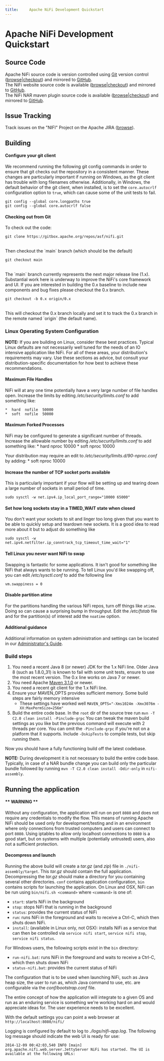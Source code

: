 ```yaml
---
title:     Apache NiFi Development Quickstart
---
```


# Apache NiFi Development Quickstart

## Source Code

Apache NiFi source code is version controlled using [Git][git] version control ([browse][gitbrowse]|[checkout][gitrepo]) and mirrored to [GitHub][githubrepo].
<br />The NiFi website source code is available ([browse][gitbrowsenifisite]|[checkout][gitreponifisite]) and mirrored to [GitHub][githubreposite].
<br />The NiFi NAR maven plugin source code is available ([browse][gitbrowsenifimaven]|[checkout][gitreponifimaven]) and mirrored to [GitHub][githubrepoplugin].

## Issue Tracking

Track issues on the "NIFI" Project on the Apache JIRA ([browse][jira]).

## Building

#### Configure your git client

We recommend running the following git config commands in order to ensure
that git checks out the repository in a consistent manner. These changes
are particularly important if running on Windows, as the git client has
trouble with long filenames otherwise. Additionally, in Windows, the
default behavior of the git client, when installed, is to set the
`core.autocrlf` configuration option to `true`, which can cause some of
the unit tests to fail.

```
git config --global core.longpaths true
git config --global core.autocrlf false
```

#### Checking out from Git

To check out the code:

```
git clone https://gitbox.apache.org/repos/asf/nifi.git
```
<br/>
Then checkout the `main` branch (which should be the default)

```
git checkout main
```

<br/>
The `main` branch currently represents the next major release line (1.x). Substantial work here is underway to improve the NiFi's core framework and UI. If you are interested in building the 0.x baseline to include new components and bug fixes please checkout the 0.x branch.
<br/>

```
git checkout -b 0.x origin/0.x
```

<br/>
This will checkout the 0.x branch locally and set it to track the 0.x branch in the remote named `origin` (the default name).
<br/>

### Linux Operating System Configuration

**NOTE:** If you are building on Linux, consider these best practices. Typical Linux defaults are not necessarily well tuned for the needs of an IO intensive application like NiFi.
For all of these areas, your distribution's requirements may vary.  Use these sections as advice, but consult your distribution-specific documentation for how best to achieve these recommendations.


#### Maximum File Handles

NiFi will at any one time potentially have a very large number of file handles open.  Increase the limits by
editing _/etc/security/limits.conf_ to add something like:

    *  hard  nofile  50000
    *  soft  nofile  50000

#### Maximum Forked Processes

NiFi may be configured to generate a significant number of threads.  Increase the allowable number by editing _/etc/security/limits.conf_ to add something like:
    *  hard  nproc  10000
    *  soft  nproc  10000

Your distribution may require an edit to _/etc/security/limits.d/90-nproc.conf_ by adding:
    *  soft  nproc  10000

#### Increase the number of TCP socket ports available
This is particularly important if your flow will be setting up and tearing down a large number of sockets in small period of time.

    sudo sysctl -w net.ipv4.ip_local_port_range="10000 65000"

#### Set how long sockets stay in a TIMED_WAIT state when closed
You don't want your sockets to sit and linger too long given that you want to be able to quickly setup and teardown new sockets.  It is a good idea to read more about
it but to adjust do something like

    sudo sysctl -w net.ipv4.netfilter.ip_conntrack_tcp_timeout_time_wait="1"


#### Tell Linux you never want NiFi to swap
Swapping is fantastic for some applications.  It isn't good for something like
NiFi that always wants to be running.  To tell Linux you'd like swapping off, you
can edit _/etc/sysctl.conf_ to add the following line

    vm.swappiness = 0

#### Disable partition atime
For the partitions handling the various NiFi repos, turn off things like `atime`.
Doing so can cause a surprising bump in throughput.  Edit the _/etc/fstab_ file
and for the partition(s) of interest add the `noatime` option.

#### Additional guidance
Additional information on system administration and settings can be located in our [Administrator's Guide][adminguide].

### Build steps

1. You need a recent Java 8 (or newer) JDK for the 1.x NiFi line. Older Java 8 (such as 1.8.0_31) is known to fail with some unit tests, ensure to use the most recent version.  The 0.x line works on Java 7 or newer.
2. You need Apache [Maven 3.1.0][maven] or newer.
3. You need a recent git client for the 1.x NiFi line.
4. Ensure your MAVEN_OPTS provides sufficient memory.  Some build steps are fairly memory intensive
    - These settings have worked well `MAVEN_OPTS="-Xms1024m -Xmx3076m -XX:MaxPermSize=256m"`
5. Build the entire code base.  In the `root` dir of the source tree run `mvn -T C2.0 clean install -Pinclude-grpc`
   You can tweak the maven build settings as you like but the previous command will execute with 2 threads per core.
   You can omit the `-Pinclude-grpc` if you're not on a platform that it supports.
   Include `-DskipTests` to compile tests, but skip running them.

Now you should have a fully functioning build off the latest codebase.

**NOTE:**  During development it is not necessary to build the entire code base. Typically, in case of a NAR bundle change you can build only the particular bundle followed by running `mvn -T C2.0 clean install -Ddir-only` in `nifi-assembly`.

## Running the application

#### ** WARNING **

Without any configuration, the application will run on port `8080` and does not require any credentials to modify
the flow. This means of running Apache NiFi should be used only for development/testing and in an environment where only
connections from trusted computers and users can connect to port `8080`. Using iptables to allow only localhost connections
to `8080` is a good start, but on systems with multiple (potentially untrusted) users, also not a sufficient protection.

#### Decompress and launch

Running the above build will create a _tar.gz_ (and _zip_) file in `./nifi-assembly/target`. This _tar.gz_ should
contain the full application. Decompressing the _tar.gz_ should make a directory for you containing several other
directories. `conf` contains application configuration, `bin` contains scripts
for launching the application. On Linux and OSX, NiFi can be run using `bin/nifi.sh <command>` where
`<command>` is one of:

+ `start`: starts NiFi in the background
+ `stop`: stops NiFi that is running in the background
+ `status`: provides the current status of NiFi
+ `run`: runs NiFi in the foreground and waits to receive a Ctrl-C, which then shuts down NiFi.
+ `install`: (available in Linux only, not OSX): installs NiFi as a service that can then be controlled
via `service nifi start`, `service nifi stop`, `service nifi status`.


For Windows users, the following scripts exist in the `bin` directory:

+ `run-nifi.bat`: runs NiFi in the foreground and waits to receive a Ctrl-C, which then shuts down NiFi
+ `status-nifi.bat`: provides the current status of NiFi

The configuration that is to be used when launching NiFi, such as Java heap size, the user
to run as, which Java command to use, etc. are configurable via the _conf/bootstrap.conf_ file.

The entire concept of how the application will integrate to a given OS and run as an
enduring service is something we're working hard on and would appreciate ideas for.  The user experience needs to
be excellent.

With the default settings you can point a web browser at `http://localhost:8080/nifi/`

Logging is configured by default to log to _./logs/nifi-app.log_. The following log message should indicate the web UI
is ready for use:

    2014-12-09 00:42:03,540 INFO [main] org.apache.nifi.web.server.JettyServer NiFi has started. The UI is available at the following URLs:

[adminguide]: https://nifi.apache.org/docs/nifi-docs/html/administration-guide.html
[maven]: https://maven.apache.org/
[jira]: https://issues.apache.org/jira/browse/NIFI
[git]: https://git-scm.com/
[gitbrowse]: https://gitbox.apache.org/repos/asf?p=nifi.git;a=summary
[gitbrowsenifisite]: https://gitbox.apache.org/repos/asf?p=nifi-site.git;a=summary
[gitbrowsenifimaven]: https://gitbox.apache.org/repos/asf?p=nifi-maven.git;a=summary
[gitrepo]: https://gitbox.apache.org/repos/asf/nifi.git
[gitreponifisite]: https://gitbox.apache.org/repos/asf/nifi-site.git
[gitreponifimaven]: https://gitbox.apache.org/repos/asf/nifi-maven.git
[githubrepo]: https://github.com/apache/nifi
[githubreposite]: https://github.com/apache/nifi-site
[githubrepoplugin]: https://github.com/apache/nifi-maven
